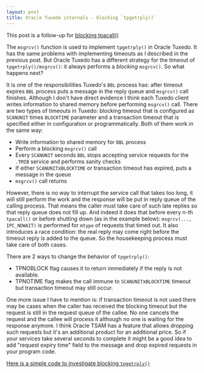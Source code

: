 ```yaml
---
layout: post
title: Oracle Tuxedo internals - blocking `tpgetrply()`
---
```


This post is a follow-up for [blocking tpacall()](http://aivarsk.github.io/2019/03/22/blocking-tpacall/)

The `msgrcv()` function is used to implement `tpgetrply()` in Oracle Tuxedo. It has the same problems with implementing timeouts as I described in the previous post. But Oracle Tuxedo has a different strategy for the timeout of `tpgetrply()/msgrcv()`: it always performs a *blocking* `msgrcv()`. So what happens next?

It is one of the responsibilities Tuxedo's `BBL` process has: after timeout expires `BBL` process puts a message in the reply queue and `msgrcv()` call finishes. Although I don't have direct evidence I think each Tuxedo client writes information to shared memory before performing `msgrcv()` call. There are two types of timeouts in Tuxedo: blocking timeout that is configured as `SCANUNIT` times `BLOCKTIME` parameter and a transaction timeout that is specified either in configuration or programmatically. Both of them work in the same way:

- Write information to shared memory for `BBL` process
- Perform a blocking `msgrcv()` call
- Every `SCANUNIT` seconds `BBL` stops accepting service requests for the `.TMIB` service and performs sanity checks
- If either `SCANUNIT`x`BLOCKTIME` or transaction timeout has expired, puts a message in the queue
- `msgrcv()` call returns

However, there is no way to interrupt the service call that takes too long, it will still perform the work and the response will be put in reply queue of the calling process. That means the caller must take care of such late replies so that reply queue does not fill up. And indeed it does that before every n-th `tpacall()` or before shutting down (as in the example below): `msgrcv(..., IPC_NOWAIT)` is performed for `mtype` of requests that timed out. It also introduces a race condition: the real reply may come right before the timeout reply is added to the queue. So the housekeeping process must take care of both cases.

There are 2 ways to change the behavior of `tpgetrply()`:

- TPNOBLOCK flag causes it to return immediately if the reply is not available.
- TPNOTIME flag makes the call immune to `SCANUNIT`x`BLOCKTIME` timeout but transaction timeout may still occur.

One more issue I have to mention is: if transaction timeout is not used there may be cases when the caller has received the blocking timeout but the request is still in the request queue of the callee. No one cancels the request and the callee will process it although no one is waiting for the response anymore. I think Oracle TSAM has a feature that allows dropping such requests but it's an additional product for an additional price. So if your services take several seconds to complete it might be a good idea to add "request expiry time" field to the message and drop expired requests in your program code.


[Here is a simple code to investigate blocking `tpgetrply()`](https://github.com/fuxedo/tuxedo-examples/tree/master/blocking-tpgetrply)
